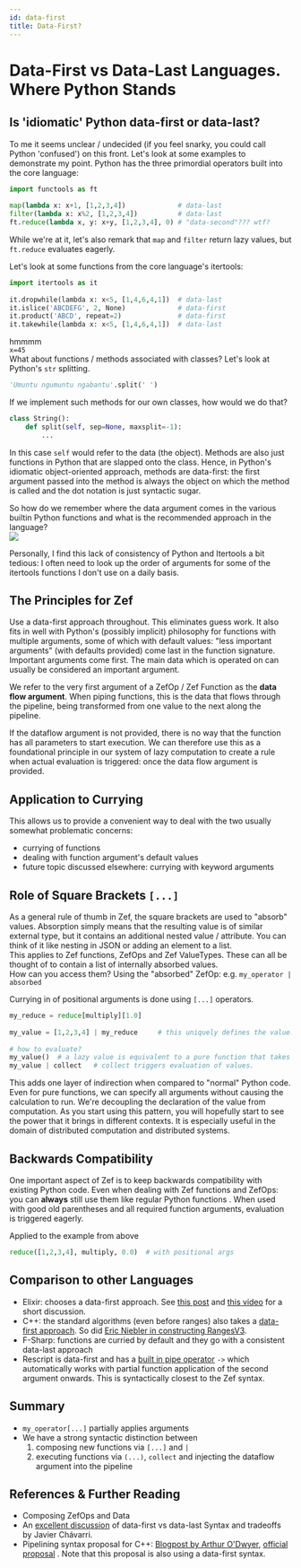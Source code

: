```yaml
---
id: data-first
title: Data-First?
---
```


  
# Data-First vs Data-Last Languages. Where Python Stands  
  
## Is 'idiomatic' Python data-first or data-last?  
To me it seems unclear / undecided (if you feel snarky, you could call Python 'confused') on this front. Let's look at some examples to demonstrate my point. Python has the three primordial operators built into the core language:  
```python  
import functools as ft  
  
map(lambda x: x+1, [1,2,3,4])             # data-last  
filter(lambda x: x%2, [1,2,3,4])          # data-last  
ft.reduce(lambda x, y: x+y, [1,2,3,4], 0) # "data-second"??? wtf?  
```  
While we're at it, let's also remark that `map` and `filter` return lazy values, but `ft.reduce` evaluates eagerly.   
  
Let's look at some functions from the core language's itertools:  
```python  
import itertools as it  
  
it.dropwhile(lambda x: x<5, [1,4,6,4,1])  # data-last  
it.islice('ABCDEFG', 2, None)             # data-first  
it.product('ABCD', repeat=2)              # data-first  
it.takewhile(lambda x: x<5, [1,4,6,4,1])  # data-last  
```  
hmmmm  
`x=45`  
What about functions / methods associated with classes? Let's look at Python's `str` splitting.  
```python  
'Umuntu ngumuntu ngabantu'.split(' ')  
```  
If we implement such methods for our own classes, how would we do that?  
```python  
class String():  
	def split(self, sep=None, maxsplit=-1):  
		...  
```  
In this case `self` would refer to the data (the object). Methods are also just functions in Python that are slapped onto the class. Hence, in Python's idiomatic object-oriented approach, methods are data-first: the first argument passed into the method is always the object on which the method is called and the dot notation is just syntactic sugar.  
  
So how do we remember where the data argument comes in the various builtin Python functions and what is the recommended approach in the language?  
![](6a59f90c760f549222285962bf4df5181ff983da72fe0ec9bd5024df14b80dbc.png)  
  
  
Personally, I find this lack of consistency of Python and Itertools a bit tedious: I often need to look up the order of arguments for some of the itertools functions I don't use on a daily basis.  
  
  
## The Principles for Zef  
Use a data-first approach throughout. This eliminates guess work. It also fits in well with Python's (possibly implicit) philosophy for functions with multiple arguments, some of which with default values: "less important arguments" (with defaults provided) come last in the function signature. Important arguments come first. The main data which is operated on can usually be considered an important argument.  
  
We refer to the very first argument of a ZefOp / Zef Function as the **data flow argument**. When piping functions, this is the data that flows through the pipeline, being transformed from one value to the next along the pipeline.  
  
If the dataflow argument is not provided, there is no way that the function has all parameters to start execution. We can therefore use this as a foundational principle in our system of lazy computation to create a rule when actual evaluation is triggered: once the data flow argument is provided.  
  
## Application to Currying  
This allows us to provide a convenient way to deal with the two usually somewhat problematic concerns:  
- currying of functions  
- dealing with function argument's default values   
- future topic discussed elsewhere: currying with keyword arguments  
  
## Role of  Square Brackets `[...]`  
As a general rule of thumb in Zef, the square brackets are used to "absorb" values. Absorption simply means that the resulting value is of similar external type, but it contains an additional nested value / attribute. You can think of it like nesting in JSON or adding an element to a list.   
This applies to Zef functions, ZefOps and Zef ValueTypes. These can all be thought of to contain a list of internally absorbed values.  
How can you access them? Using the "absorbed" ZefOp: e.g.  `my_operator | absorbed`  
  
Currying in of positional arguments is done using `[...]` operators.   
```python  
my_reduce = reduce[multiply][1.0]  
  
my_value = [1,2,3,4] | my_reduce     # this uniquely defines the value. But is not evaluated yet.  
  
# how to evaluate?  
my_value()  # a lazy value is equivalent to a pure function that takes no args  
my_value | collect   # collect triggers evaluation of values.  
```  
This adds one layer of indirection when compared to "normal" Python code.  Even for pure functions, we can specify all arguments without causing the calculation to run. We're decoupling the declaration of the value from computation. As you start using this pattern, you will hopefully start to see the power that it brings in different contexts. It is especially useful in the domain of distributed computation and distributed systems.  
  
## Backwards Compatibility  
One important aspect of Zef is to keep backwards compatibility with existing Python code. Even when dealing with Zef functions and ZefOps: you can **always**  still use them like regular Python functions . When used with good old parentheses and all required function arguments, evaluation is triggered eagerly.  
  
Applied to the example from above  
```python  
reduce([1,2,3,4], multiply, 0.0)  # with positional args  
```  
  
  
  
## Comparison to other Languages  
- Elixir: chooses a data-first approach. See [this post](https://elixirschool.com/en/lessons/basics/pipe_operator) and [this video](https://www.youtube.com/watch?v=9blsJnV0HpI) for a short discussion.  
- C++: the standard algorithms (even before ranges) also takes a [data-first approach](https://en.cppreference.com/w/cpp/algorithm/transform). So did [Eric Niebler in constructing RangesV3](https://ericniebler.github.io/range-v3).  
- F-Sharp: functions are curried by default and they go with a consistent data-last approach  
- Rescript is data-first and has a [built in pipe operator](https://rescript-lang.org/docs/manual/v8.0.0/pipe) `->` which automatically works with partial function application of the second argument onwards. This is syntactically closest to the Zef syntax.  
  
  
  
## Summary  
- `my_operator[...]` partially applies arguments  
- We have a strong syntactic distinction between   
	1. composing new functions via `[...]` and `|`  
	2. executing functions via `(...)`, `collect` and injecting the dataflow argument into the pipeline  
  
  
  
## References & Further Reading  
- Composing ZefOps and Data  
- An [excellent discussion](https://www.javierchavarri.com/data-first-and-data-last-a-comparison/) of data-first vs data-last Syntax and tradeoffs by Javier Chávarri.  
- Pipelining syntax proposal for C++: [Blogpost by Arthur O'Dwyer](https://quuxplusone.github.io/blog/2020/04/10/pipeline-operator-examples/), [official proposal](https://www.open-std.org/jtc1/sc22/wg21/docs/papers/2020/p2011r0.html) . Note that this proposal is also using a data-first syntax.  
